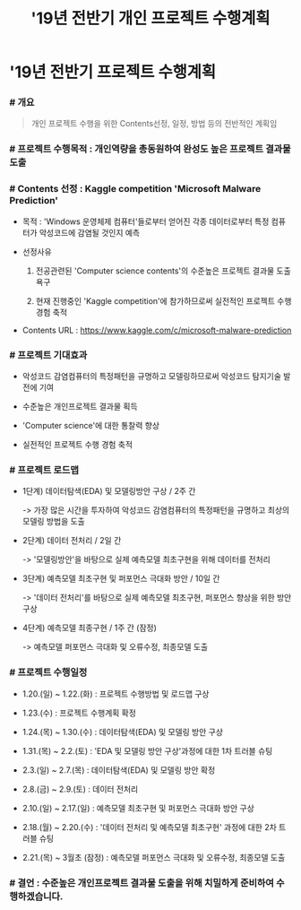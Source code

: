 ﻿---
layout: post
title: "'19년 전반기 개인 프로젝트 수행계획"
tags: [개인프로젝트]
comments: true
---

#  '19년 전반기 프로젝트 수행계획

### # 개요 

> 개인 프로젝트 수행을 위한 Contents선정, 일정, 방법 등의 전반적인 계획임

### # 프로젝트 수행목적 : 개인역량을 총동원하여 완성도 높은 프로젝트 결과물 도출


### # Contents 선정 : Kaggle competition 'Microsoft Malware Prediction'
- 목적 : 'Windows 운영체제 컴퓨터'들로부터 얻어진 각종 데이터로부터 특정 컴퓨터가 악성코드에 감염될 것인지 예측


- 선정사유 

    1) 전공관련된 'Computer science contents'의 수준높은 프로젝트 결과물 도출 욕구

    2) 현재 진행중인 'Kaggle competition'에 참가하므로써 실전적인 프로젝트 수행 경험 축적
    
    
- Contents URL : https://www.kaggle.com/c/microsoft-malware-prediction

### # 프로젝트 기대효과

- 악성코드 감염컴퓨터의 특정패턴을 규명하고 모델링하므로써 악성코드 탐지기술 발전에 기여


- 수준높은 개인프로젝트 결과물 획득


- 'Computer science'에 대한 통찰력 향상


- 실전적인 프로젝트 수행 경험 축적

### # 프로젝트 로드맵

- 1단계) 데이터탐색(EDA) 및 모델링방안 구상 / 2주 간 

    -> 가장 많은 시간을 투자하여 악성코드 감염컴퓨터의 특정패턴을 규명하고 최상의 모델링 방법을 도출


- 2단계) 데이터 전처리 / 2일 간

    -> '모델링방안'을 바탕으로 실제 예측모델 최초구현을 위해 데이터를 전처리


- 3단계) 예측모델 최초구현 및 퍼포먼스 극대화 방안 / 10일 간

    -> '데이터 전처리'를 바탕으로 실제 예측모델 최초구현, 퍼포먼스 향상을 위한 방안 구상


- 4단계) 예측모델 최종구현 / 1주 간 (잠정)

    ->  예측모델 퍼포먼스 극대화 및 오류수정, 최종모델 도출


### # 프로젝트 수행일정

- 1.20.(일) ~ 1.22.(화) : 프로젝트 수행방법 및 로드맵 구상


- 1.23.(수)             : 프로젝트 수행계획 확정


- 1.24.(목) ~ 1.30.(수) : 데이터탐색(EDA) 및 모델링 방안 구상


- 1.31.(목) ~ 2.2.(토) : 'EDA 및 모델링 방안 구상'과정에 대한 1차 트러블 슈팅


- 2.3.(일) ~ 2.7.(목) : 데이터탐색(EDA) 및 모델링 방안 확정


- 2.8.(금) ~ 2.9.(토) : 데이터 전처리


- 2.10.(일) ~ 2.17.(일) : 예측모델 최초구현 및 퍼포먼스 극대화 방안 구상


- 2.18.(월) ~ 2.20.(수) : '데이터 전처리 및 예측모델 최초구현' 과정에 대한 2차 트러블 슈팅


- 2.21.(목) ~ 3월초 (잠정) : 예측모델 퍼포먼스 극대화 및 오류수정, 최종모델 도출

### # 결언 : 수준높은 개인프로젝트 결과물 도출을 위해 치밀하게 준비하여 수행하겠습니다.

